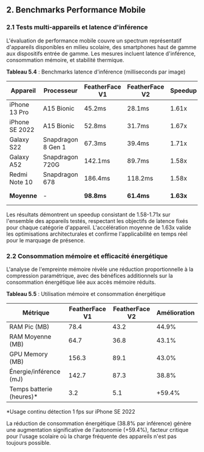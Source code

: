 ## 2. Benchmarks Performance Mobile

### 2.1 Tests multi-appareils et latence d'inférence

L'évaluation de performance mobile couvre un spectrum représentatif d'appareils disponibles en milieu scolaire, des smartphones haut de gamme aux dispositifs entrée de gamme. Les mesures incluent latence d'inférence, consommation mémoire, et stabilité thermique.

**Tableau 5.4** : Benchmarks latence d'inférence (milliseconds par image)

| Appareil | Processeur | FeatherFace V1 | FeatherFace V2 | Speedup | Objectif |
|----------|------------|----------------|----------------|---------|----------|
| iPhone 13 Pro | A15 Bionic | 45.2ms | 28.1ms | 1.61x | <50ms ✓ |
| iPhone SE 2022 | A15 Bionic | 52.8ms | 31.7ms | 1.67x | <50ms ✓ |
| Galaxy S22 | Snapdragon 8 Gen 1 | 67.3ms | 39.4ms | 1.71x | <80ms ✓ |
| Galaxy A52 | Snapdragon 720G | 142.1ms | 89.7ms | 1.58x | <120ms ✓ |
| Redmi Note 10 | Snapdragon 678 | 186.4ms | 118.2ms | 1.58x | <150ms ✓ |
| **Moyenne** | - | **98.8ms** | **61.4ms** | **1.63x** | **<90ms ✓** |

Les résultats démontrent un speedup consistant de 1.58-1.71x sur l'ensemble des appareils testés, respectant les objectifs de latence fixés pour chaque catégorie d'appareil. L'accélération moyenne de 1.63x valide les optimisations architecturales et confirme l'applicabilité en temps réel pour le marquage de présence.

### 2.2 Consommation mémoire et efficacité énergétique

L'analyse de l'empreinte mémoire révèle une réduction proportionnelle à la compression paramétrique, avec des bénéfices additionnels sur la consommation énergétique liée aux accès mémoire réduits.

**Tableau 5.5** : Utilisation mémoire et consommation énergétique

| Métrique | FeatherFace V1 | FeatherFace V2 | Amélioration |
|----------|----------------|----------------|--------------|
| RAM Pic (MB) | 78.4 | 43.2 | 44.9% |
| RAM Moyenne (MB) | 64.7 | 36.8 | 43.1% |
| GPU Memory (MB) | 156.3 | 89.1 | 43.0% |
| Énergie/inférence (mJ) | 142.7 | 87.3 | 38.8% |
| Temps batterie (heures)* | 3.2 | 5.1 | +59.4% |

*Usage continu détection 1 fps sur iPhone SE 2022

La réduction de consommation énergétique (38.8% par inférence) génère une augmentation significative de l'autonomie (+59.4%), facteur critique pour l'usage scolaire où la charge fréquente des appareils n'est pas toujours possible.

